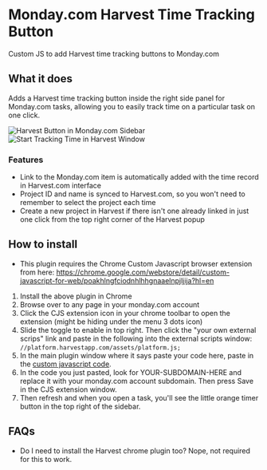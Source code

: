 # Monday.com Harvest Time Tracking Button
Custom JS to add Harvest time tracking buttons to Monday.com


## What it does
Adds a Harvest time tracking button inside the right side panel for Monday.com tasks, allowing you to easily track time on a particular task on one click.

![Harvest Button in Monday.com Sidebar](https://user-images.githubusercontent.com/1610328/82766038-7b8fc700-9dd0-11ea-93e7-6482812f00ee.png)
![Start Tracking Time in Harvest Window](https://user-images.githubusercontent.com/1610328/82766039-7cc0f400-9dd0-11ea-9e67-1ec6af76bfe0.png)

### Features
* Link to the Monday.com item is automatically added with the time record in Harvest.com interface
* Project ID and name is synced to Harvest.com, so you won't need to remember to select the project each time
* Create a new project in Harvest if there isn't one already linked in just one click from the top right corner of the Harvest popup

## How to install
* This plugin requires the Chrome Custom Javascript browser extension from here: https://chrome.google.com/webstore/detail/custom-javascript-for-web/poakhlngfciodnhlhhgnaaelnpjljija?hl=en

1. Install the above plugin in Chrome
2. Browse over to any page in your monday.com account
3. Click the CJS extension icon in your chrome toolbar to open the extension (might be hiding under the menu 3 dots icon)
4. Slide the toggle to enable in top right. Then click the "your own external scrips" link and paste in the following into the external scripts window:
`//platform.harvestapp.com/assets/platform.js;`
5. In the main plugin window where it says paste your code here, paste in the [custom javascript code](https://raw.githubusercontent.com/jkushner/monday-com-harvest-integration/master/custom-code.js).
6. In the code you just pasted, look for YOUR-SUBDOMAIN-HERE and replace it with your monday.com account subdomain. Then press Save in the CJS extension window.
6. Then refresh and when you open a task, you'll see the little orange timer button in the top right of the sidebar.

## FAQs
* Do I need to install the Harvest chrome plugin too?
Nope, not required for this to work.
